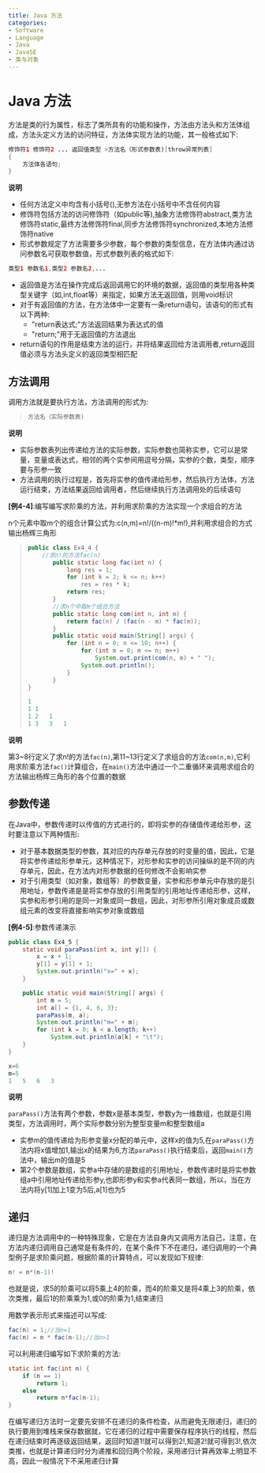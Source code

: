 ```yaml
---
title: Java 方法
categories:
- Software
- Language
- Java
- JavaSE
- 类与对象
---
```

# Java 方法
方法是类的行为属性，标志了类所具有的功能和操作，方法由方法头和方法体组成，方法头定义方法的访问特征，方法体实现方法的功能，其一般格式如下:
```java
修饰符1 修饰符2 ... 返回值类型 >方法名（形式参数表)[throw异常列表]
{
    方法体各语句;
}
```

**说明**

- 任何方法定义中均含有小括号(),无参方法在小括号中不含任何内容
- 修饰符包括方法的访问修饰符（如public等),抽象方法修饰符abstract,类方法修饰符static,最终方法修饰符final,同步方法修饰符synchronized,本地方法修饰符native
- 形式参数规定了方法需要多少参数，每个参数的类型信息，在方法体内通过访问参数名可获取参数值，形式参数列表的格式如下:

```java
类型1 参数名1,类型2 参数名2,...
```

- 返回值是方法在操作完成后返回调用它的环境的数据，返回值的类型用各种类型关键字（如,int,float等）来指定，如果方法无返回值，则用void标识
- 对于有返回值的方法，在方法体中一定要有一条return语句，该语句的形式有以下两种:
	- "return表达式;"方法返回结果为表达式的值
	- "return;"用于无返回值的方法退出
- return语句的作用是结束方法的运行，并将结果返回给方法调用者,return返回值必须与方法头定义的返回类型相匹配

## 方法调用

调用方法就是要执行方法，方法调用的形式为:

>```java
>方法名（实际参数表)
>```

**说明**

- 实际参数表列出传递给方法的实际参数，实际参数也简称实参，它可以是常量，变量或表达式，相邻的两个实参间用逗号分隔，实参的个数，类型，顺序要与形参一致
- 方法调用的执行过程是，首先将实参的值传递给形参，然后执行方法体，方法运行结束，方法结果返回给调用者，然后继续执行方法调用处的后续语句

**[例4-4]**:编写编写求阶乘的方法，并利用求阶乘的方法实现一个求组合的方法

n个元素中取m个的组合计算公式为:c(n,m)=n!/((n-m)!*m!),并利用求组合的方式输出杨辉三角形

> ```java
> public class Ex4_4 {
>     //求n!的方法fac(n)
>        public static long fac(int n) {
>            long res = 1;
>            for (int k = 2; k <= n; k++)
>                res = res * k;
>            return res;
>        }
>        //求n个中取m个组合方法
>        public static long com(int n, int m) {
>            return fac(n) / (fac(n - m) * fac(m));
>        }
>        public static void main(String[] args) {
>            for (int n = 0; n <= 10; n++) {
>                for (int m = 0; m <= n; m++)
>                    System.out.print(com(n, m) + " ");
>                System.out.println();
>            }
>        }
> }
>
> 1
> 1	1
> 1	2	1
> 1	3	3	1
> ```

**说明**

第3\~8行定义了求n!的方法`fac(n)`,第11\~13行定义了求组合的方法`com(n,m)`,它利用求阶乘方法`fac()`计算组合，在`main()`方法中通过一个二重循环来调用求组合的方法输出杨辉三角形的各个位置的数据

## 参数传递

在Java中，参数传递时以传值的方式进行的，即将实参的存储值传递给形参，这时要注意以下两种情形:
- 对于基本数据类型的参数，其对应的内存单元存放的时变量的值，因此，它是将实参传递给形参单元，这种情况下，对形参和实参的访问操纵的是不同的内存单元，因此，在方法内对形参数据的任何修改不会影响实参
- 对于引用类型（如对象，数组等）的参数变量，实参和形参单元中存放的是引用地址，参数传递是是将实参存放的引用类型的引用地址传递给形参，这样，实参和形参引用的是同一对象或同一数组，因此，对形参所引用对象成员或数组元素的改变将直接影响实参对象或数组

**[例4-5]**:参数传递演示

```java
public class Ex4_5 {
    static void paraPass(int x, int y[]) {
        x = x + 1;
        y[1] = y[1] + 1;
        System.out.println("x=" + x);
    }

    public static void main(String[] args) {
        int m = 5;
        int a[] = {1, 4, 6, 3};
        paraPass(m, a);
        System.out.println("m=" + m);
        for (int k = 0; k < a.length; k++)
            System.out.println(a[k] + "\t");
    }
}

x=6
m=5
1	5	6	3
```

**说明**

`paraPass()`方法有两个参数，参数x是基本类型，参数y为一维数组，也就是引用类型，方法调用时，两个实际参数分别为整型变量m和整型数组a

- 实参m的值传递给为形参变量x分配的单元中，这样x的值为5,在`paraPass()`方法内将x值增加1,输出x的结果为6,方法`paraPass()`执行结束后，返回`main()`方法中，输出m的值是5
- 第2个参数是数组，实参a中存储的是数组的引用地址，参数传递时是将实参数组a中引用地址传递给形参y,也即形参y和实参a代表同一数组，所以，当在方法内将y[1]加上1变为5后,a[1]也为5

## 递归

递归是方法调用中的一种特殊现象，它是在方法自身内又调用方法自己，注意，在方法内递归调用自己通常是有条件的，在某个条件下不在递归，递归调用的一个典型例子是求阶乘问题，根据阶乘的计算特点，可以发现如下规律:

```java
n! = n*(n-1)!
```

也就是说，求5的阶乘可以将5乘上4的阶乘，而4的阶乘又是将4乘上3的阶乘，依次类推，最后1的阶乘乘为1,或0的阶乘为1,结束递归

用数学表示形式来描述可以写成:

```java
fac(n) = 1;//当n=1
fac(n) = n * fac(n-1);//当n>1
```

可以利用递归编写如下求阶乘的方法:

```java
static int fac(int n) {
    if (n == 1)
        return 1;
    else
        return n*fac(n-1);
}
```

在编写递归方法时一定要先安排不在递归的条件检查，从而避免无限递归，递归的执行要用到堆栈来保存数据就，它在递归的过程中需要保存程序执行的线程，然后在递归结束时再逐级返回结果，返回时知道1!就可以得到2!,知道2!就可得到3!,依次类推，也就是计算递归时分为递推和回归两个阶段，采用递归计算再效率上明显不高，因此一般情况下不采用递归计算